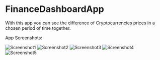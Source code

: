 # FinanceDashboardApp
With this app you can see the difference of Cryptocurrencies prices in a chosen period of time together.

App Screenshots:

![Screenshot1](https://s6.uupload.ir/files/screenshot_(1)_zfn5.jpg)
![Screenshot2](https://s6.uupload.ir/files/screenshot_(2)_17fu.jpg)
![Screenshot3](https://s6.uupload.ir/files/screenshot_(3)_muul.jpg)
![Screenshot4](https://s6.uupload.ir/files/screenshot_(4)_mmt.jpg) 
![Screenshot5](https://s6.uupload.ir/files/screenshot_(5)_87er.jpg)
